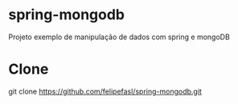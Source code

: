 # spring-mongodb
Projeto exemplo de manipulação de dados com spring e mongoDB

# Clone
git clone https://github.com/felipefasl/spring-mongodb.git
